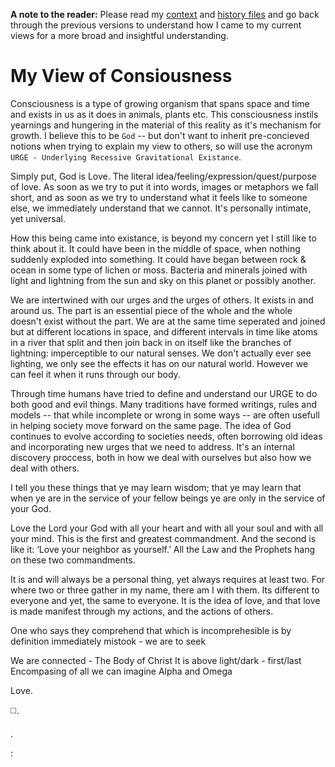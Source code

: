 **A note to the reader:**
Please read my [context](./context.md) and [history files](./myFormation.md) and go back through the previous versions to understand how I came to my current views for a more broad and insightful understanding.

# My View of Consiousness
Consciousness is a type of growing organism that spans space and time and exists in us as it does in animals, plants etc.  This consciousness instils yearnings and hungering in the material of this reality as it's mechanism for growth.  I believe this to be `God` -- but don't want to inherit pre-concieved notions when trying to explain my view to others, so will use the acronym `URGE - Underlying Recessive Gravitational Existance`. 

Simply put, God is Love.  The literal idea/feeling/expression/quest/purpose of love.  As soon as we try to put it into words, images or metaphors we fall short, and as soon as we try to understand what it feels like to someone else, we immediately understand that we cannot.  It's personally intimate, yet universal. 

How this being came into existance, is beyond my concern yet I still like to think about it.  It could have been in the middle of space, when nothing suddenly exploded into something. It could have began between rock & ocean in some type of lichen or moss. Bacteria and minerals joined with light and lightning from the sun and sky on this planet or possibly another. 

We are intertwined with our urges and the urges of others.  It exists in and around us. The part is an essential piece of the whole and the whole doesn't exist without the part. We are at the same time seperated and joined but at different locations in space, and different intervals in time like atoms in a river that split and then join back in on itself like the branches of lightning: imperceptible to our natural senses.  We don't actually ever see lighting, we only see the effects it has on our natural world. However we can feel it when it runs through our body.


Through time humans have tried to define and understand our URGE to do both good and evil things.  Many traditions have formed writings, rules and models -- that while incomplete or wrong in some ways -- are often usefull in helping society move forward on the same page.  The idea of God continues to evolve according to societies needs, often borrowing old ideas and incorporating new urges that we need to address. It's an internal discovery proccess, both in how we deal with ourselves but also how we deal with others.

I tell you these things that ye may learn wisdom; that ye may learn that when ye are in the service of your fellow beings ye are only in the service of your God. 

Love the Lord your God with all your heart and with all your soul and with all your mind. This is the first and greatest commandment. And the second is like it: ‘Love your neighbor as yourself.’ All the Law and the Prophets hang on these two commandments.  

It is and will always be a personal thing, yet always requires at least two. For where two or three gather in my name, there am I with them. Its different to everyone and yet, the same to everyone. It is the idea of love, and that love is made manifest through my actions, and the actions of others. 

One who says they comprehend that which is incomprehesible is by definition immediately mistook - we are to seek

We are connected - The Body of Christ
It is above light/dark - first/last
Encompasing of all we can imagine
Alpha and Omega

Love.

◻️.

.

:
